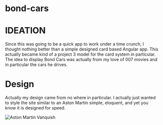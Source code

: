 # bond-cars

# IDEATION
Since this was going to be a quick app to work under a time crunch, I thought nothing better than a simple designed card based Angular app. This actually became kind of a project 3 model for the card system in particular. The idea to display Bond Cars was actually from my love of 007 movies and in particular the cars he drives.

# Design
Actually my design came from no where in particular. I actually just wanted to style the site similar to an Aston Martin simple, eloquent, and yet you know it is designed for speed.

![Aston Martin Vanquish](vanquish.jpg)
